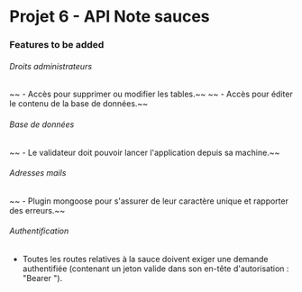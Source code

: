 # Projet 6 - API Note sauces

### Features to be added

###### Droits administrateurs
~~  - Accès pour supprimer ou modifier les tables.~~
~~  - Accès pour éditer le contenu de la base de données.~~

###### Base de données
~~  - Le validateur doit pouvoir lancer l'application depuis sa machine.~~
 
 
###### Adresses mails
~~  - Plugin mongoose pour s'assurer de leur caractère unique et rapporter des erreurs.~~
  
###### Authentification
- Toutes les routes relatives à la sauce doivent exiger une demande authentifiée (contenant un
jeton valide dans son en-tête d'autorisation : "Bearer <token>").
